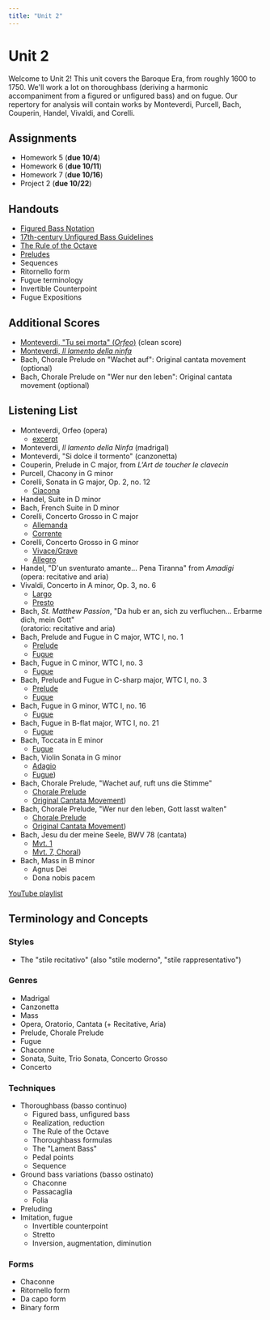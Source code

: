 ```yaml
---
title: "Unit 2"
---
```


# Unit 2

Welcome to Unit 2! This unit covers the Baroque Era, from roughly 1600 to
1750. We'll work a lot on thoroughbass (deriving a harmonic accompaniment
from a figured or unfigured bass) and on fugue. Our repertory for analysis
will contain works by Monteverdi, Purcell, Bach, Couperin, Handel, Vivaldi,
and Corelli.

## Assignments

* Homework 5 (**due 10/4**)
* Homework 6 (**due 10/11**)
* Homework 7 (**due 10/16**)
* Project 2  (**due 10/22**)

## Handouts

* [Figured Bass Notation](figured-bass-notation.pdf)
* [17th-century Unfigured Bass Guidelines](17th-c-guidelines.pdf)
* [The Rule of the Octave](rule-of-the-octave.pdf)
* [Preludes](preludes.pdf)
* Sequences
* Ritornello form
* Fugue terminology
* Invertible Counterpoint
* Fugue Expositions

## Additional Scores

* [Monteverdi, "Tu sei morta" (_Orfeo_)](tu-sei-morta.pdf) (clean score)
* [Monteverdi, _Il lamento della ninfa_](lamento-della-ninfa.pdf)
* Bach, Chorale Prelude on "Wachet auf": Original cantata movement (optional)
* Bach, Chorale Prelude on "Wer nur den leben": Original cantata movement (optional)

## Listening List

* Monteverdi, Orfeo (opera)
  * [excerpt](https://youtu.be/_7Wo-3DtI34?list=PLYyTDR5WeGuRCwU2564EYXcCq4LY-ANhp&t=434)
* Monteverdi, _Il lamento della Ninfa_ (madrigal)
* Monteverdi, "Si dolce il tormento" (canzonetta)
* Couperin, Prelude in C major, from _L'Art de toucher le clavecin_
* Purcell, Chacony in G minor
* Corelli, Sonata in G major, Op. 2, no. 12
  * [Ciacona](https://youtu.be/0fKD4eK7VrQ?t=4205)
* Handel, Suite in D minor
* Bach, French Suite in D minor
* Corelli, Concerto Grosso in C major
  * [Allemanda](https://youtu.be/UNsrdjzLrzM?t=5709)
  * [Corrente](https://youtu.be/UNsrdjzLrzM?t=5849)
* Corelli, Concerto Grosso in G minor
  * [Vivace/Grave](https://youtu.be/RydMnTCwJvQ?list=PLYyTDR5WeGuRCwU2564EYXcCq4LY-ANhp&t=12)
  * [Allegro](https://youtu.be/RydMnTCwJvQ?list=PLYyTDR5WeGuRCwU2564EYXcCq4LY-ANhp&t=107)
* Handel, "D'un sventurato amante... Pena Tiranna" from _Amadigi_<br>(opera: recitative and aria)
* Vivaldi, Concerto in A minor, Op. 3, no. 6
  * [Largo](https://youtu.be/XmGQ_bvM0lQ?t=2426)
  * [Presto](https://www.youtube.com/watch?v=XmGQ_bvM0lQ&t=2533s)
* Bach, _St. Matthew Passion_, "Da hub er an, sich zu verfluchen... Erbarme dich, mein Gott"<br>(oratorio: recitative and aria)
* Bach, Prelude and Fugue in C major, WTC I, no. 1
  * [Prelude]()
  * [Fugue]()
* Bach, Fugue in C minor, WTC I, no. 3
  * [Fugue]()
* Bach, Prelude and Fugue in C-sharp major, WTC I, no. 3
  * [Prelude]()
  * [Fugue]()
* Bach, Fugue in G minor, WTC I, no. 16
  * [Fugue]()
* Bach, Fugue in B-flat major, WTC I, no. 21
  * [Fugue]()
* Bach, Toccata in E minor
  * [Fugue](https://youtu.be/VAw6AJuY1ho?t=249)
* Bach, Violin Sonata in G minor
  * [Adagio](https://www.youtube.com/watch?v=Tx7yru0XlMQ)
  * [Fugue](https://www.youtube.com/watch?v=xUl2BP8JYUg))
* Bach, Chorale Prelude, "Wachet auf, ruft uns die Stimme"
  * [Chorale Prelude](https://www.youtube.com/watch?v=NHhuyhlSSiA&list=PLYyTDR5WeGuRCwU2564EYXcCq4LY-ANhp&index=24&t=0s)
  * [Original Cantata Movement](https://youtu.be/NkSK9tEUTxU?t=761))
* Bach, Chorale Prelude, "Wer nur den leben, Gott lasst walten"
  * [Chorale Prelude](https://www.youtube.com/watch?v=vhn5Aa_rr9Y&t=21s)
  * [Original Cantata Movement](https://youtu.be/sFw6IDdmm9s?t=651))
* Bach, Jesu du der meine Seele, BWV 78 (cantata)
  * [Mvt. 1](https://www.youtube.com/watch?v=nvszOlv2ffs)
  * [Mvt. 7, Choral](https://youtu.be/nvszOlv2ffs?t=1325))
* Bach, Mass in B minor
  * Agnus Dei
  * Dona nobis pacem

[YouTube playlist](https://www.youtube.com/playlist?list=PLYyTDR5WeGuRCwU2564EYXcCq4LY-ANhp)

## Terminology and Concepts

### Styles

* The "stile recitativo" (also "stile moderno", "stile rappresentativo")

### Genres

* Madrigal
* Canzonetta
* Mass
* Opera, Oratorio, Cantata (+ Recitative, Aria)
* Prelude, Chorale Prelude
* Fugue
* Chaconne
* Sonata, Suite, Trio Sonata, Concerto Grosso
* Concerto

### Techniques

* Thoroughbass (basso continuo)
  * Figured bass, unfigured bass
  * Realization, reduction
  * The Rule of the Octave
  * Thoroughbass formulas
  * The "Lament Bass"
  * Pedal points
  * Sequence
* Ground bass variations (basso ostinato)
  * Chaconne
  * Passacaglia
  * Folia
* Preluding
* Imitation, fugue
  * Invertible counterpoint
  * Stretto
  * Inversion, augmentation, diminution

### Forms

* Chaconne
* Ritornello form
* Da capo form
* Binary form
